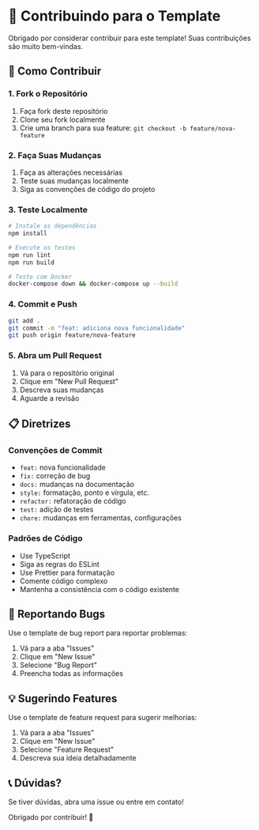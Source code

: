 # 🤝 Contribuindo para o Template

Obrigado por considerar contribuir para este template! Suas contribuições são muito bem-vindas.

## 🚀 Como Contribuir

### 1. Fork o Repositório
1. Faça fork deste repositório
2. Clone seu fork localmente
3. Crie uma branch para sua feature: `git checkout -b feature/nova-feature`

### 2. Faça Suas Mudanças
1. Faça as alterações necessárias
2. Teste suas mudanças localmente
3. Siga as convenções de código do projeto

### 3. Teste Localmente
```bash
# Instale as dependências
npm install

# Execute os testes
npm run lint
npm run build

# Teste com Docker
docker-compose down && docker-compose up --build
```

### 4. Commit e Push
```bash
git add .
git commit -m "feat: adiciona nova funcionalidade"
git push origin feature/nova-feature
```

### 5. Abra um Pull Request
1. Vá para o repositório original
2. Clique em "New Pull Request"
3. Descreva suas mudanças
4. Aguarde a revisão

## 📋 Diretrizes

### Convenções de Commit
- `feat:` nova funcionalidade
- `fix:` correção de bug
- `docs:` mudanças na documentação
- `style:` formatação, ponto e vírgula, etc.
- `refactor:` refatoração de código
- `test:` adição de testes
- `chore:` mudanças em ferramentas, configurações

### Padrões de Código
- Use TypeScript
- Siga as regras do ESLint
- Use Prettier para formatação
- Comente código complexo
- Mantenha a consistência com o código existente

## 🐛 Reportando Bugs

Use o template de bug report para reportar problemas:
1. Vá para a aba "Issues"
2. Clique em "New Issue"
3. Selecione "Bug Report"
4. Preencha todas as informações

## 💡 Sugerindo Features

Use o template de feature request para sugerir melhorias:
1. Vá para a aba "Issues"
2. Clique em "New Issue"
3. Selecione "Feature Request"
4. Descreva sua ideia detalhadamente

## 📞 Dúvidas?

Se tiver dúvidas, abra uma issue ou entre em contato!

Obrigado por contribuir! 🎉
